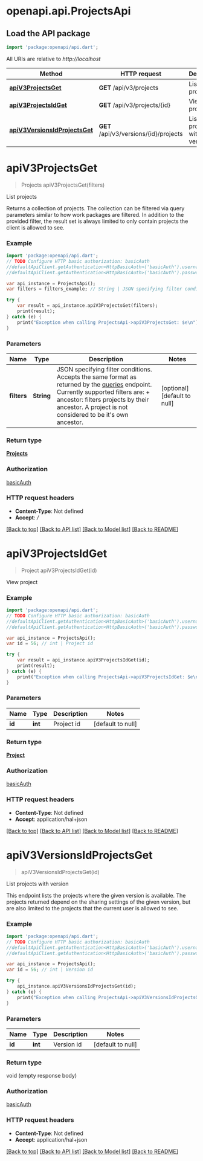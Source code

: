 # openapi.api.ProjectsApi

## Load the API package
```dart
import 'package:openapi/api.dart';
```

All URIs are relative to *http://localhost*

Method | HTTP request | Description
------------- | ------------- | -------------
[**apiV3ProjectsGet**](ProjectsApi.md#apiV3ProjectsGet) | **GET** /api/v3/projects | List projects
[**apiV3ProjectsIdGet**](ProjectsApi.md#apiV3ProjectsIdGet) | **GET** /api/v3/projects/{id} | View project
[**apiV3VersionsIdProjectsGet**](ProjectsApi.md#apiV3VersionsIdProjectsGet) | **GET** /api/v3/versions/{id}/projects | List projects with version


# **apiV3ProjectsGet**
> Projects apiV3ProjectsGet(filters)

List projects

Returns a collection of projects. The collection can be filtered via query parameters similar to how work packages are filtered. In addition to the provided filter, the result set is always limited to only contain projects the client is allowed to see.

### Example 
```dart
import 'package:openapi/api.dart';
// TODO Configure HTTP basic authorization: basicAuth
//defaultApiClient.getAuthentication<HttpBasicAuth>('basicAuth').username = 'YOUR_USERNAME'
//defaultApiClient.getAuthentication<HttpBasicAuth>('basicAuth').password = 'YOUR_PASSWORD';

var api_instance = ProjectsApi();
var filters = filters_example; // String | JSON specifying filter conditions. Accepts the same format as returned by the [queries](#queries) endpoint. Currently supported filters are:  + ancestor: filters projects by their ancestor. A project is not considered to be it's own ancestor.

try { 
    var result = api_instance.apiV3ProjectsGet(filters);
    print(result);
} catch (e) {
    print("Exception when calling ProjectsApi->apiV3ProjectsGet: $e\n");
}
```

### Parameters

Name | Type | Description  | Notes
------------- | ------------- | ------------- | -------------
 **filters** | **String**| JSON specifying filter conditions. Accepts the same format as returned by the [queries](#queries) endpoint. Currently supported filters are:  + ancestor: filters projects by their ancestor. A project is not considered to be it&#39;s own ancestor. | [optional] [default to null]

### Return type

[**Projects**](Projects.md)

### Authorization

[basicAuth](../README.md#basicAuth)

### HTTP request headers

 - **Content-Type**: Not defined
 - **Accept**: */*

[[Back to top]](#) [[Back to API list]](../README.md#documentation-for-api-endpoints) [[Back to Model list]](../README.md#documentation-for-models) [[Back to README]](../README.md)

# **apiV3ProjectsIdGet**
> Project apiV3ProjectsIdGet(id)

View project

### Example 
```dart
import 'package:openapi/api.dart';
// TODO Configure HTTP basic authorization: basicAuth
//defaultApiClient.getAuthentication<HttpBasicAuth>('basicAuth').username = 'YOUR_USERNAME'
//defaultApiClient.getAuthentication<HttpBasicAuth>('basicAuth').password = 'YOUR_PASSWORD';

var api_instance = ProjectsApi();
var id = 56; // int | Project id

try { 
    var result = api_instance.apiV3ProjectsIdGet(id);
    print(result);
} catch (e) {
    print("Exception when calling ProjectsApi->apiV3ProjectsIdGet: $e\n");
}
```

### Parameters

Name | Type | Description  | Notes
------------- | ------------- | ------------- | -------------
 **id** | **int**| Project id | [default to null]

### Return type

[**Project**](Project.md)

### Authorization

[basicAuth](../README.md#basicAuth)

### HTTP request headers

 - **Content-Type**: Not defined
 - **Accept**: application/hal+json

[[Back to top]](#) [[Back to API list]](../README.md#documentation-for-api-endpoints) [[Back to Model list]](../README.md#documentation-for-models) [[Back to README]](../README.md)

# **apiV3VersionsIdProjectsGet**
> apiV3VersionsIdProjectsGet(id)

List projects with version

This endpoint lists the projects where the given version is available.  The projects returned depend on the sharing settings of the given version, but are also limited to the projects that the current user is allowed to see.

### Example 
```dart
import 'package:openapi/api.dart';
// TODO Configure HTTP basic authorization: basicAuth
//defaultApiClient.getAuthentication<HttpBasicAuth>('basicAuth').username = 'YOUR_USERNAME'
//defaultApiClient.getAuthentication<HttpBasicAuth>('basicAuth').password = 'YOUR_PASSWORD';

var api_instance = ProjectsApi();
var id = 56; // int | Version id

try { 
    api_instance.apiV3VersionsIdProjectsGet(id);
} catch (e) {
    print("Exception when calling ProjectsApi->apiV3VersionsIdProjectsGet: $e\n");
}
```

### Parameters

Name | Type | Description  | Notes
------------- | ------------- | ------------- | -------------
 **id** | **int**| Version id | [default to null]

### Return type

void (empty response body)

### Authorization

[basicAuth](../README.md#basicAuth)

### HTTP request headers

 - **Content-Type**: Not defined
 - **Accept**: application/hal+json

[[Back to top]](#) [[Back to API list]](../README.md#documentation-for-api-endpoints) [[Back to Model list]](../README.md#documentation-for-models) [[Back to README]](../README.md)


